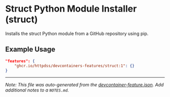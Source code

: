 
# Struct Python Module Installer (struct)

Installs the struct Python module from a GitHub repository using pip.

## Example Usage

```json
"features": {
    "ghcr.io/httpdss/devcontainers-features/struct:1": {}
}
```





---

_Note: This file was auto-generated from the [devcontainer-feature.json](https://github.com/httpdss/devcontainers-features/blob/main/src/struct/devcontainer-feature.json).  Add additional notes to a `NOTES.md`._
